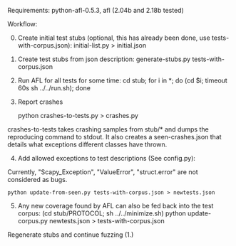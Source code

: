 Requirements: python-afl-0.5.3, afl (2.04b and 2.18b tested)

Workflow:

0. Create initial test stubs (optional, this has already been done, use tests-with-corpus.json):
   initial-list.py > initial.json

1. Create test stubs from json description:
    generate-stubs.py tests-with-corpus.json

2. Run AFL for all tests for some time:
    cd stub; for i in *; do (cd $i; timeout 60s sh ../../run.sh); done

3. Report crashes

    python crashes-to-tests.py > crashes.py
    
crashes-to-tests takes crashing samples from stub/* and dumps the reproducing command to stdout. It also
creates a seen-crashes.json that details what exceptions different classes have thrown.

4. Add allowed exceptions to test descriptions (See config.py):

Currently, "Scapy_Exception", "ValueError", "struct.error" are not considered as bugs. 

    python update-from-seen.py tests-with-corpus.json > newtests.json
    
5. Any new coverage found by AFL can also be fed back into the test corpus:
     (cd stub/PROTOCOL; sh ../../minimize.sh)
     python update-corpus.py newtests.json > tests-with-corpus.json
     
Regenerate stubs and continue fuzzing (1.)

